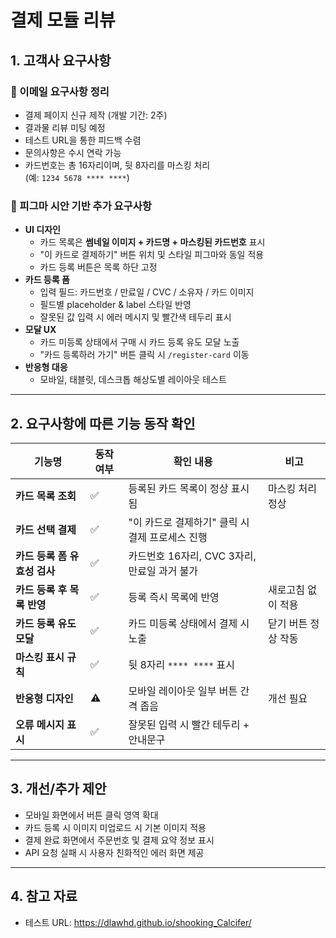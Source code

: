 # 결제 모듈 리뷰

## 1. 고객사 요구사항
### 📌 이메일 요구사항 정리
- 결제 페이지 신규 제작 (개발 기간: 2주)
- 결과물 리뷰 미팅 예정
- 테스트 URL을 통한 피드백 수렴
- 문의사항은 수시 연락 가능
- 카드번호는 총 16자리이며, 뒷 8자리를 마스킹 처리  
  (예: `1234 5678 **** ****`)

### 🎨 피그마 시안 기반 추가 요구사항
- **UI 디자인**  
  - 카드 목록은 **썸네일 이미지 + 카드명 + 마스킹된 카드번호** 표시
  - "이 카드로 결제하기" 버튼 위치 및 스타일 피그마와 동일 적용
  - 카드 등록 버튼은 목록 하단 고정
- **카드 등록 폼**  
  - 입력 필드: 카드번호 / 만료일 / CVC / 소유자 / 카드 이미지
  - 필드별 placeholder & label 스타일 반영
  - 잘못된 값 입력 시 에러 메시지 및 빨간색 테두리 표시
- **모달 UX**  
  - 카드 미등록 상태에서 구매 시 카드 등록 유도 모달 노출
  - "카드 등록하러 가기" 버튼 클릭 시 `/register-card` 이동
- **반응형 대응**  
  - 모바일, 태블릿, 데스크톱 해상도별 레이아웃 테스트

---

## 2. 요구사항에 따른 기능 동작 확인

| 기능명 | 동작 여부 | 확인 내용 | 비고 |
|--------|----------|----------|------|
| **카드 목록 조회** | ✅ | 등록된 카드 목록이 정상 표시됨 | 마스킹 처리 정상 |
| **카드 선택 결제** | ✅ | "이 카드로 결제하기" 클릭 시 결제 프로세스 진행 | |
| **카드 등록 폼 유효성 검사** | ✅ | 카드번호 16자리, CVC 3자리, 만료일 과거 불가 | |
| **카드 등록 후 목록 반영** | ✅ | 등록 즉시 목록에 반영 | 새로고침 없이 적용 |
| **카드 등록 유도 모달** | ✅ | 카드 미등록 상태에서 결제 시 노출 | 닫기 버튼 정상 작동 |
| **마스킹 표시 규칙** | ✅ | 뒷 8자리 `**** ****` 표시 | |
| **반응형 디자인** | ⚠️ | 모바일 레이아웃 일부 버튼 간격 좁음 | 개선 필요 |
| **오류 메시지 표시** | ✅ | 잘못된 입력 시 빨간 테두리 + 안내문구 | |

---

## 3. 개선/추가 제안
- 모바일 화면에서 버튼 클릭 영역 확대
- 카드 등록 시 이미지 미업로드 시 기본 이미지 적용
- 결제 완료 화면에서 주문번호 및 결제 요약 정보 표시
- API 요청 실패 시 사용자 친화적인 에러 화면 제공

---

## 4. 참고 자료
- 테스트 URL: https://dlawhd.github.io/shooking_Calcifer/  
